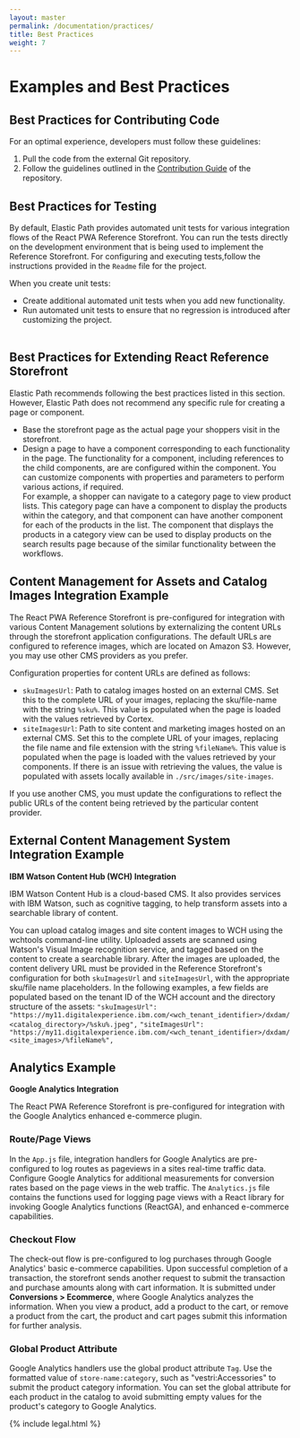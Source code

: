 ```yaml
---
layout: master
permalink: /documentation/practices/
title: Best Practices
weight: 7
---
```

# Examples and Best Practices 

## Best Practices for Contributing Code
For an optimal experience, developers must follow these guidelines:
1. Pull the code from the external Git repository. 
2. Follow the guidelines outlined in the [Contribution Guide](https://github.com/elasticpath/react-pwa-reference-storefront/blob/master/CONTRIBUTING.md) of the repository.

## Best Practices for Testing
By default, Elastic Path provides automated unit tests for various integration flows of the React PWA Reference Storefront. You can run the tests directly on the development environment that is being used to implement the Reference Storefront. For configuring and executing tests,follow the instructions provided in the `Readme` file for the project.

When you create unit tests:
* Create additional automated unit tests when you add new functionality.
* Run automated unit tests to ensure that no regression is introduced after customizing the project.
<br/><br/>

## Best Practices for Extending React Reference Storefront
Elastic Path recommends following the best practices listed in this section. However, Elastic Path does not recommend any specific rule for creating a page or component.

* Base the storefront page as the actual page your shoppers visit in the storefront. 
* Design a page to have a component corresponding to each functionality in the page. The functionality for a component, including references to the child components, are are configured within the component. You can customize components with properties and parameters to perform various actions, if required. <br>
For example, a shopper can navigate to a category page to view product lists. This category page can have a component to display the products within the category, and that component can have another component for each of the products in the list. The component that displays the products in a category view can be used to display products on the search results page because of the similar functionality between the workflows.

## Content Management for Assets and Catalog Images Integration Example
The React PWA Reference Storefront is pre-configured for integration with various Content Management solutions by externalizing the content URLs through the storefront application configurations. The default URLs are configured to reference images, which are located on Amazon S3. However, you may use other CMS providers as you prefer.

Configuration properties for content URLs are defined as follows:
* `skuImagesUrl`: Path to catalog images hosted on an external CMS. Set this to the complete URL of your images, replacing the sku/file-name with the string `%sku%`. This value is populated when the page is loaded with the values retrieved by Cortex.
* `siteImagesUrl`: Path to site content and marketing images hosted on an external CMS. Set this to the complete URL of your images, replacing the file name and file extension with the string `%fileName%`. This value is populated when the page is loaded with the values retrieved by your components. If there is an issue with retrieving the values, the value is populated with assets locally available in `./src/images/site-images`.

If you use another CMS, you must update the configurations to reflect the public URLs of the content being retrieved by the particular content provider.

## External Content Management System Integration Example

**IBM Watson Content Hub (WCH) Integration**

IBM Watson Content Hub is a cloud-based CMS. It also provides services with IBM Watson, such as cognitive tagging, to help transform assets into a searchable library of content.

You can upload catalog images and site content images to WCH using the wchtools command-line utility. Uploaded assets are scanned using Watson's Visual Image recognition service, and tagged based on the content to create a searchable library. After the images are uploaded, the content delivery URL must be provided in the Reference Storefront's configuration for both `skuImagesUrl` and `siteImagesUrl`, with the appropriate sku/file name placeholders. In the following examples, a few fields are populated based on the tenant ID of the WCH account and the directory structure of the assets: 
`"skuImagesUrl": "https://my11.digitalexperience.ibm.com/<wch_tenant_identifier>/dxdam/<catalog_directory>/%sku%.jpeg",`
`"siteImagesUrl": "https://my11.digitalexperience.ibm.com/<wch_tenant_identifier>/dxdam/<site_images>/%fileName%",`

## Analytics Example

**Google Analytics Integration**

The React PWA Reference Storefront is pre-configured for integration with the Google Analytics enhanced e-commerce plugin. 

### Route/Page Views
In the `App.js` file, integration handlers for Google Analytics are pre-configured to log routes as pageviews in a sites real-time traffic data. Configure Google Analytics for additional measurements for conversion rates based on the page views in the web traffic. 
The `Analytics.js` file contains the functions used for logging page views with a React library for invoking Google Analytics functions (ReactGA), and enhanced e-commerce capabilities.

### Checkout Flow
The check-out flow is pre-configured to log purchases through Google Analytics' basic e-commerce capabilities. Upon successful completion of a transaction, the storefront sends another request to submit the transaction and purchase amounts along with cart information. It is submitted under **Conversions > Ecommerce**, where Google Analytics analyzes the information. When you view a product, add a product to the cart, or remove a product from the cart, the product and cart pages submit this information for further analysis. 

### Global Product Attribute
Google Analytics handlers use the global product attribute `Tag`. Use the formatted value of `store-name:category`, such as "vestri:Accessories" to submit the product category information. You can set the global attribute for each product in the catalog to avoid submitting empty values for the product's category to Google Analytics. 

{% include legal.html %}
